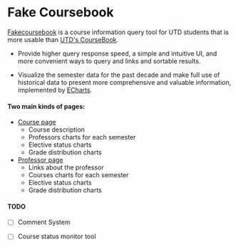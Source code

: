 # Fake Coursebook

[Fakecoursebook](https://fakecoursebook.info) is a course information query tool for UTD students that is more usable than [UTD's CourseBook](https://coursebook.utdallas.edu/).

* Provide higher query response speed, a simple and intuitive UI, and more convenient ways to query and links and sortable results.

* Visualize the semester data for the past decade and make full use of historical data to present more comprehensive and valuable information, implemented by [ECharts](https://echarts.apache.org/).



#### Two main kinds of pages:

* [Course page](https://fakecoursebook.info/course/CS%205333)
  * Course description
  * Professors charts for each semester
  * Elective status charts
  * Grade distribution charts
* [Professor page](https://fakecoursebook.info/professor/Jorge%20Cobb)
  * Links about the professor
  * Courses charts for each semester
  * Elective status charts
  * Grade distribution charts



#### TODO

- [ ] Comment System

- [ ] Course status monitor tool

